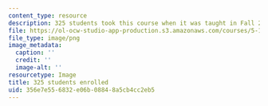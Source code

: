 ```yaml
---
content_type: resource
description: 325 students took this course when it was taught in Fall 2014.
file: https://ol-ocw-studio-app-production.s3.amazonaws.com/courses/5-111sc-principles-of-chemical-science-fall-2014/356e7e556832e06b08848a5cb4cc2eb5_325.png
file_type: image/png
image_metadata:
  caption: ''
  credit: ''
  image-alt: ''
resourcetype: Image
title: 325 students enrolled
uid: 356e7e55-6832-e06b-0884-8a5cb4cc2eb5
---
```

